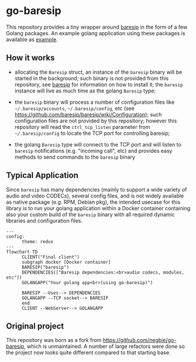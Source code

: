 # go-baresip

This repository provides a tiny wrapper around [baresip](https://github.com/baresip/baresip)
in the form of a few Golang packages.
An example golang application using these packages is available as [example](./example/main.go).

## How it works

* allocating the `Baresip` struct, an instance of the `baresip` binary will be started in the background; such binary is not provided from this repository, see [baresip](https://github.com/baresip/baresip) for information on how to install it; the `baresip` instance will live as much time as the golang `Baresip` type;

* the `baresip` binary will process a number of configuration files like `~/.baresip/accounts`, `~/.baresip/config`, etc (see https://github.com/baresip/baresip/wiki/Configuration); such configuration files are not provided by this repository; however this repository will read the `ctrl_tcp_listen` parameter from `~/.baresip/config` to locate the TCP port for controlling baresip;

* the golang `Baresip` type will connect to the TCP port and will listen to `baresip` notifications (e.g. "incoming call", etc) and provides easy methods to send commands to the `baresip` binary


## Typical Application

Since `baresip` has many dependencies (mainly to support a wide variety of audio and video CODECs), several config files, and is not widely available as native package (e.g. RPM, Debian pkg), the intended usecase for this library
is to run your golang application within a Docker container containing also your custom build of the `baresip` binary with all required dynamic libraries and configuration files.


```mermaid
---
config:
      theme: redux
---
flowchart TD
      CLIENT("Final client")
      subgraph docker [Docker container]
      BARESIP("baresip")
      DEPENDENCIES(["Baresip dependencies:<br>audio codecs, modules, etc"])
      GOLANGAPP("Your golang app<br>(using go-baresip)")

      BARESIP --Uses--> DEPENDENCIES
      GOLANGAPP --TCP socket--> BARESIP
      end
      CLIENT --WebServer--> GOLANGAPP
```


## Original project

This repository was born as a fork from https://github.com/negbie/go-baresip, which is unmaintained.
A number of large refactors were done so the project now looks quite different compared to that
starting base.
